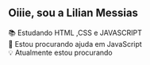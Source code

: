  <h2> Oiiie, sou a Lilian Messias</h2>



📚 Estudando HTML ,CSS e JAVASCRIPT<br>
😬 Estou procurando ajuda em JavaScript<br>
💡  Atualmente estou procurando <br>


